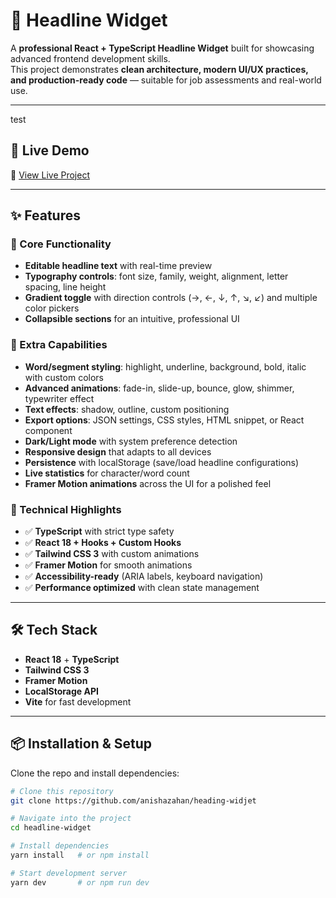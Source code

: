 # 📰 Headline Widget

A **professional React + TypeScript Headline Widget** built for showcasing advanced frontend development skills.  
This project demonstrates **clean architecture, modern UI/UX practices, and production-ready code** — suitable for job assessments and real-world use.

---
test

## 🚀 Live Demo

🔗 [View Live Project](https://heading-widget-anisha.netlify.app/)

---

## ✨ Features

### 🔹 Core Functionality

- **Editable headline text** with real-time preview
- **Typography controls**: font size, family, weight, alignment, letter spacing, line height
- **Gradient toggle** with direction controls (→, ←, ↓, ↑, ↘, ↙) and multiple color pickers
- **Collapsible sections** for an intuitive, professional UI

### 🔹 Extra Capabilities

- **Word/segment styling**: highlight, underline, background, bold, italic with custom colors
- **Advanced animations**: fade-in, slide-up, bounce, glow, shimmer, typewriter effect
- **Text effects**: shadow, outline, custom positioning
- **Export options**: JSON settings, CSS styles, HTML snippet, or React component
- **Dark/Light mode** with system preference detection
- **Responsive design** that adapts to all devices
- **Persistence** with localStorage (save/load headline configurations)
- **Live statistics** for character/word count
- **Framer Motion animations** across the UI for a polished feel

### 🔹 Technical Highlights

- ✅ **TypeScript** with strict type safety
- ✅ **React 18 + Hooks + Custom Hooks**
- ✅ **Tailwind CSS 3** with custom animations
- ✅ **Framer Motion** for smooth animations
- ✅ **Accessibility-ready** (ARIA labels, keyboard navigation)
- ✅ **Performance optimized** with clean state management

---

## 🛠️ Tech Stack

- **React 18** + **TypeScript**
- **Tailwind CSS 3**
- **Framer Motion**
- **LocalStorage API**
- **Vite** for fast development

---

## 📦 Installation & Setup

Clone the repo and install dependencies:

```bash
# Clone this repository
git clone https://github.com/anishazahan/heading-widjet

# Navigate into the project
cd headline-widget

# Install dependencies
yarn install   # or npm install

# Start development server
yarn dev       # or npm run dev
```
